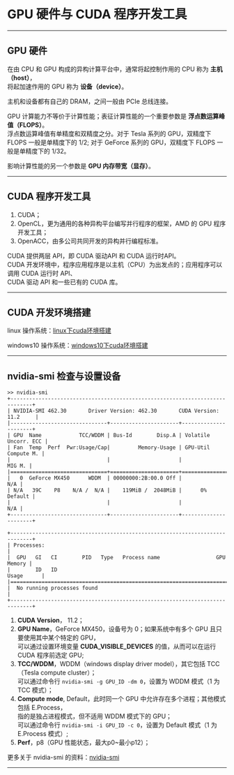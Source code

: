 # GPU 硬件与 CUDA 程序开发工具

------

## GPU 硬件

在由 CPU 和 GPU 构成的异构计算平台中，通常将起控制作用的 CPU 称为 **主机（host）**，  
将起加速作用的 GPU 称为 **设备（device）**。 

主机和设备都有自己的 DRAM，之间一般由 PCIe 总线连接。

GPU 计算能力不等价于计算性能；表征计算性能的一个重要参数是 **浮点数运算峰值（FLOPS）**。  
浮点数运算峰值有单精度和双精度之分。对于 Tesla 系列的 GPU，双精度下 FLOPS 一般是单精度下的 1/2; 
对于 GeForce 系列的 GPU，双精度下 FLOPS 一般是单精度下的 1/32。

影响计算性能的另一个参数是 **GPU 内存带宽（显存）**。

------

## CUDA 程序开发工具

1. CUDA；
2. OpenCL，更为通用的各种异构平台编写并行程序的框架，AMD 的 GPU 程序开发工具；
3. OpenACC，由多公司共同开发的异构并行编程标准。

CUDA 提供两层 API，即 CUDA 驱动API 和 CUDA 运行时API。  
CUDA 开发环境中，程序应用程序是以主机（CPU）为出发点的；应用程序可以调用 CUDA 运行时 API、  
CUDA 驱动 API 和一些已有的 CUDA 库。

------

## CUDA 开发环境搭建

linux 操作系统：[linux下cuda环境搭建](https://docs.nvidia.com/cuda/cuda-installation-guide-linux/index.html)

windows10 操作系统：[windows10下cuda环境搭建](https://docs.nvidia.com/cuda/cuda-installation-guide-microsoft-windows/index.html)

------

## nvidia-smi 检查与设置设备

    >> nvidia-smi
    +-----------------------------------------------------------------------------+
    | NVIDIA-SMI 462.30       Driver Version: 462.30       CUDA Version: 11.2     |
    |-------------------------------+----------------------+----------------------+
    | GPU  Name            TCC/WDDM | Bus-Id        Disp.A | Volatile Uncorr. ECC |
    | Fan  Temp  Perf  Pwr:Usage/Cap|         Memory-Usage | GPU-Util  Compute M. |
    |                               |                      |               MIG M. |
    |===============================+======================+======================|
    |   0  GeForce MX450      WDDM  | 00000000:2B:00.0 Off |                  N/A |
    | N/A   39C    P8    N/A /  N/A |    119MiB /  2048MiB |      0%      Default |
    |                               |                      |                  N/A |
    +-------------------------------+----------------------+----------------------+
    
    +-----------------------------------------------------------------------------+
    | Processes:                                                                  |
    |  GPU   GI   CI        PID   Type   Process name                  GPU Memory |
    |        ID   ID                                                   Usage      |
    |=============================================================================|
    |  No running processes found                                                 |
    +-----------------------------------------------------------------------------+

1. **CUDA Version**， 11.2；
2. **GPU Name**，GeForce MX450，设备号为 0；如果系统中有多个 GPU 且只要使用其中某个特定的 GPU，  
可以通过设置环境变量 **CUDA_VISIBLE_DEVICES** 的值，从而可以在运行 CUDA 程序前选定 GPU;  
3. **TCC/WDDM**，WDDM（windows display driver model），其它包括 TCC（Tesla compute cluster）；  
可以通过命令行 `nvidia-smi -g GPU_ID -dm 0`，设置为 WDDM 模式（1 为 TCC 模式）；
4. **Compute mode**, Default，此时同一个 GPU 中允许存在多个进程；其他模式包括 E.Process，  
指的是独占进程模式，但不适用 WDDM 模式下的 GPU；  
可以通过命令行 `nvidia-smi -i GPU_ID -c 0`，设置为 Default 模式（1 为 E.Process 模式）;
5. **Perf**，p8（GPU 性能状态，最大p0~最小p12）；

更多关于 nvidia-smi 的资料：[nvidia-smi](https://developer.nvidia.com/nvidia-system-management-interface)

------
